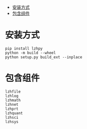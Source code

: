 - [安装方式](#安装方式)
- [包含组件](#包含组件)


# 安装方式
    pip install lzhpy
    python -m build --wheel
    python setup.py build_ext --inplace

# 包含组件
    lzhfile
    lzhlog
    lzhmath
    lzhnet
    lzhprt
    lzhquant
    lzhsci
    lzhsys